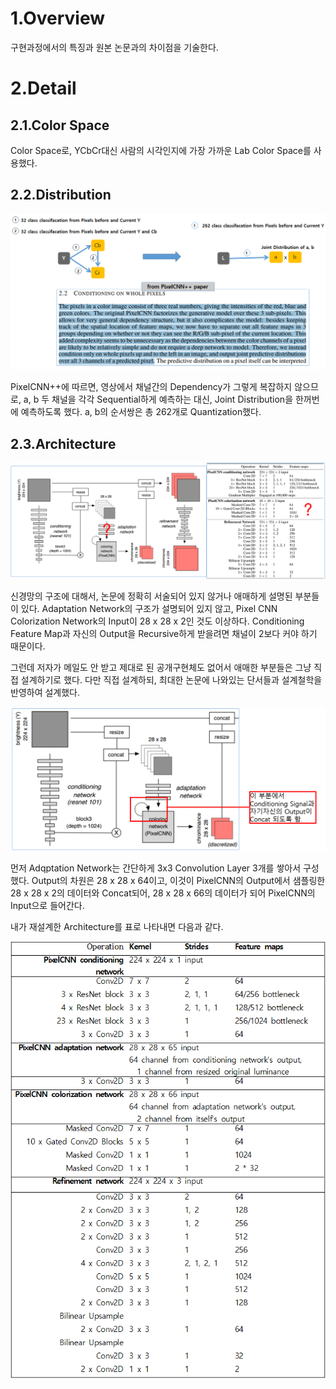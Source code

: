 # 1.Overview
구현과정에서의 특징과 원본 논문과의 차이점을 기술한다.



# 2.Detail


## 2.1.Color Space


Color Space로, YCbCr대신 사람의 시각인지에 가장 가까운 Lab Color Space를 사용했다.


## 2.2.Distribution 


![img](./img/pixcolor4.png)



PixelCNN++에 따르면, 영상에서 채널간의 Dependency가 그렇게 복잡하지 않으므로, a, b 두 채널을 각각 Sequential하게 예측하는 대신, Joint Distribution을 한꺼번에 예측하도록 했다. a, b의 순서쌍은 총 262개로 Quantization했다.

## 2.3.Architecture


![img](./img/pixcolor5.png)



신경망의 구조에 대해서, 논문에 정확히 서술되어 있지 않거나 애매하게 설명된 부분들이 있다. Adaptation Network의 구조가 설명되어 있지 않고, Pixel CNN Colorization Network의 Input이 28 x 28 x 2인 것도 이상하다.  Conditioning Feature Map과 자신의 Output을 Recursive하게 받을려면 채널이 2보다 커야 하기 때문이다.



그런데 저자가 메일도 안 받고 제대로 된 공개구현체도 없어서 애매한 부분들은 그냥 직접 설계하기로 했다. 다만 직접 설계하되, 최대한 논문에 나와있는 단서들과 설계철학을 반영하여 설계했다.



![img](./img/pixcolor6.png)



먼저 Adqptation Network는 간단하게 3x3 Convolution Layer 3개를 쌓아서 구성했다. Output의 차원은 28 x 28 x 64이고, 이것이 PixelCNN의 Output에서 샘플링한 28 x 28 x 2의 데이터와 Concat되어, 28 x 28 x 66의 데이터가 되어 PixelCNN의 Input으로 들어간다.



내가 재설계한 Architecture를 표로 나타내면 다음과 같다.


![img](./img/my%20architecture.png)
